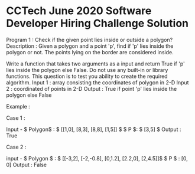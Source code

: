 # CCTech June 2020 Software Developer Hiring Challenge Solution

Program 1 : Check if the given point lies inside or outside a polygon?
Description : Given a polygon and a point 'p', find if 'p' lies inside the polygon or not. The points lying on the border are considered inside.

	
Write a function that takes two arguments as a input and return True if 'p' lies inside the polygon else False.
Do not use any built-in or library functions. This question is to test you ability to create the required algorithm.
Input 1 : array consisting the coordinates of polygon in 2-D
Input 2 : coordinated of points in 2-D
Output : True if point 'p' lies inside the polygon else False

Example :

Case 1 :

Input -
$ Polygon$ : $ [[1,0], [8,3], [8,8], [1,5]] $
$ P $: $ [3,5] $
Output : True

Case 2 :

input -
$ Polygon $ : $ [[-3,2], [-2,-0.8], [0,1.2], [2.2,0], [2,4.5]]$
$ P $ : $[0,0]$
Output : False
